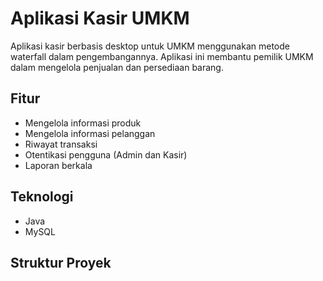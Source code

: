 # Aplikasi Kasir UMKM

Aplikasi kasir berbasis desktop untuk UMKM menggunakan metode waterfall dalam pengembangannya. Aplikasi ini membantu pemilik UMKM dalam mengelola penjualan dan persediaan barang.

## Fitur
- Mengelola informasi produk
- Mengelola informasi pelanggan
- Riwayat transaksi
- Otentikasi pengguna (Admin dan Kasir)
- Laporan berkala

## Teknologi
- Java
- MySQL

## Struktur Proyek
